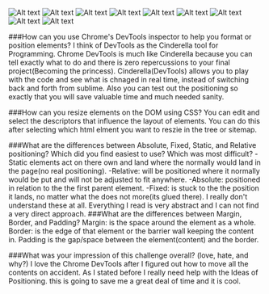 ![Alt text](imgs/3-1.png)
![Alt text](imgs/3-2.png)
![Alt text](imgs/3-3.png)
![Alt text](imgs/3-4.png)
![Alt text](imgs/3-5.png)
![Alt text](imgs/3-6.png)
![Alt text](imgs/3-7.png)
![Alt text](imgs/3-8.png)
![Alt text](imgs/3-9.png)

###How can you use Chrome's DevTools inspector to help you format or position elements?
 I think of DevTools as the Cinderella tool for Programming. Chrome DevTools is much like Cinderella because you can tell exactly what to do and there is zero repercussions to your final project(Becoming the princess). Cinderella(DevTools) allows you to play with the code and see what is chnaged in real time, instead of switching back and forth from sublime. Also you can test out the positioning so exactly that you will save valuable time and much needed sanity.

###How can you resize elements on the DOM using CSS?
You can edit and select the descriptors that influence the layout of elements. You can do this after selecting which html elment you want to reszie in the tree or sitemap.

###What are the differences between Absolute, Fixed, Static, and Relative positioning? Which did you find easiest to use? Which was most difficult?
-Static elements act on there own and land where the normally would land in the page(no real positioning).
-Relative: will be positioned where it normally would be put and will not be adjusted to fit anywhere.
-Absolute: positioned in relation to the the first parent element.
-Fixed: is stuck to the the position it lands, no matter what the does not more(its glued there).
 I really don't understand these at all. Everything I read is very abstract and I can not find a very direct approach.
###What are the differences between Margin, Border, and Padding?
Margin: is the space around the element as a whole. Border: is the edge of that element or the barrier wall keeping the content in. Padding is the gap/space between the element(content)  and the border.

###What was your impression of this challenge overall? (love, hate, and why?)
I love the Chrome DevTools after I figured out how to move all the contents on accident. As I stated before I really need help with the Ideas of Positioning. this is going to save me a great deal of time and it is cool.